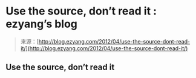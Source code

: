 <!--yml
category: 未分类
date: 2024-07-01 18:17:31
-->

# Use the source, don’t read it : ezyang’s blog

> 来源：[http://blog.ezyang.com/2012/04/use-the-source-dont-read-it/](http://blog.ezyang.com/2012/04/use-the-source-dont-read-it/)

## Use the source, don’t read it